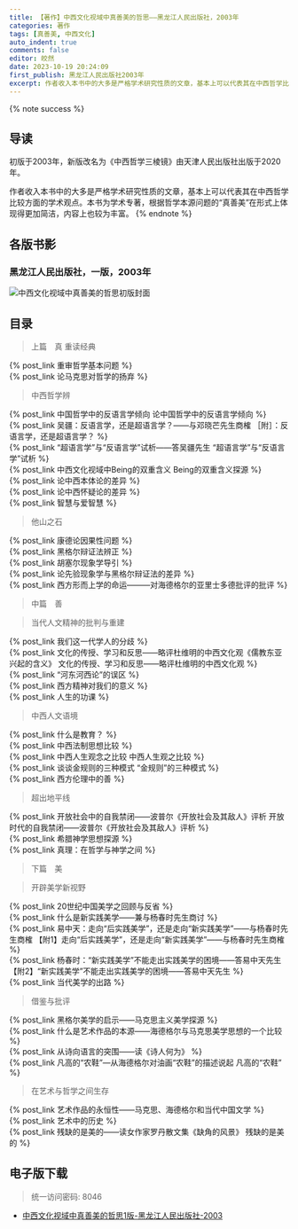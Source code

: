 ```yaml
---
title: 【著作】中西文化视域中真善美的哲思——黑龙江人民出版社，2003年
categories: 著作
tags: [真善美, 中西文化]
auto_indent: true
comments: false
editor: 皎然
date: 2023-10-19 20:24:09
first_publish: 黑龙江人民出版社2003年
excerpt: 作者收入本书中的大多是严格学术研究性质的文章，基本上可以代表其在中西哲学比较方面的学术观点。本书为学术专著，根据哲学本源问题的“真善美”在形式上体现得更加简洁，内容上也较为丰富。
---
```

{% note success %}
## 导读
初版于2003年，新版改名为《中西哲学三棱镜》由天津人民出版社出版于2020年。

作者收入本书中的大多是严格学术研究性质的文章，基本上可以代表其在中西哲学比较方面的学术观点。本书为学术专著，根据哲学本源问题的“真善美”在形式上体现得更加简洁，内容上也较为丰富。
{% endnote %}
## 各版书影
### 黑龙江人民出版社，一版，2003年
![中西文化视域中真善美的哲思初版封面](/images/中西文化视域中真善美的哲思1版封面.png)

## 目录
> 上篇　真
> 重读经典

{% post_link 重审哲学基本问题  %}<br/>
{% post_link 论马克思对哲学的扬弃  %}<br/>
> 中西哲学辨

{% post_link 中国哲学中的反语言学倾向 论中国哲学中的反语言学倾向 %}<br/>
{% post_link 吴疆：反语言学，还是超语言学？——与邓晓芒先生商榷 ［附］：反语言学，还是超语言学？ %}<br/>
{% post_link “超语言学”与“反语言学”试析——答吴疆先生 “超语言学”与“反语言学”试析 %}<br/>
{% post_link 中西文化视域中Being的双重含义 Being的双重含义探源 %}<br/>
{% post_link 论中西本体论的差异  %}<br/>
{% post_link 论中西怀疑论的差异  %}<br/>
{% post_link 智慧与爱智慧  %}<br/>
> 他山之石

{% post_link 康德论因果性问题  %}<br/>
{% post_link 黑格尔辩证法辨正  %}<br/>
{% post_link 胡塞尔现象学导引  %}<br/>
{% post_link 论先验现象学与黑格尔辩证法的差异  %}<br/>
{% post_link 西方形而上学的命运———对海德格尔的亚里士多德批评的批评 %}<br/>
> 中篇　善

> 当代人文精神的批判与重建

{% post_link 我们这一代学人的分歧  %}<br/>
{% post_link 文化的传授、学习和反思——略评杜维明的中西文化观《儒教东亚兴起的含义》 文化的传授、学习和反思——略评杜维明的中西文化观  %}<br/>
{% post_link “河东河西论”的误区  %}<br/>
{% post_link 西方精神对我们的意义  %}<br/>
{% post_link 人生的功课 %}<br/>
> 中西人文语境

{% post_link 什么是教育？ %}<br/>
{% post_link 中西法制思想比较 %}<br/>
{% post_link 中西人生观念之比较 中西人生观之比较 %}<br/>
{% post_link 谈谈金规则的三种模式 “金规则”的三种模式 %}<br/>
{% post_link 西方伦理中的善 %}<br/>
> 超出地平线

{% post_link 开放社会中的自我禁闭——波普尔《开放社会及其敌人》评析 开放时代的自我禁闭——波普尔《开放社会及其敌人》评析 %}<br/>
{% post_link 希腊神学思想探源 %}<br/>
{% post_link 真理：在哲学与神学之间 %}<br/>
> 下篇　美

> 开辟美学新视野

{% post_link 20世纪中国美学之回顾与反省 %}<br/>
{% post_link 什么是新实践美学——兼与杨春时先生商讨 %}<br/>
{% post_link 易中天：走向“后实践美学”，还是走向“新实践美学”——与杨春时先生商榷 【附1】走向“后实践美学”，还是走向“新实践美学”——与杨春时先生商榷 %}<br/>
{% post_link 杨春时：“新实践美学”不能走出实践美学的困境——答易中天先生 【附2】“新实践美学”不能走出实践美学的困境——答易中天先生 %}<br/>
{% post_link 当代美学的出路 %}<br/>

> 借鉴与批评

{% post_link 黑格尔美学的启示——马克思主义美学探源 %}<br/>
{% post_link 什么是艺术作品的本源——海德格尔与马克思美学思想的一个比较 %}<br/>
{% post_link 从诗向语言的突围——读《诗人何为》 %}<br/>
{% post_link 凡高的“农鞋”—从海德格尔对油画“农鞋”的描述说起 凡高的“农鞋” %}<br/>

> 在艺术与哲学之间生存

{% post_link 艺术作品的永恒性——马克思、海德格尔和当代中国文学 %}<br/>
{% post_link 艺术中的历史 %}<br/>
{% post_link 残缺的是美的——读女作家罗丹散文集《缺角的风景》 残缺的是美的 %}<br/>

## 电子版下载
> 统一访问密码: 8046

- [中西文化视域中真善美的哲思1版-黑龙江人民出版社-2003](https://url92.ctfile.com/f/21466692-961460445-9988c1?p=8046)
